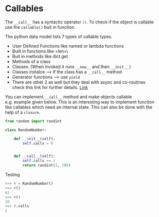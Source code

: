 # Callables

The `__call__` has a syntactic operator `()`. To check if the object is
callable use the `callable()` buit in function.

The python data model lists 7 types of callable types.

-   User Defined Functions like named or lambda functions
-   Built in functions like =len=\
-   Buit in methods like dict.get
-   Methods of a class
-   Classes. (When invoked it runs `__new__` and then `__init__` )
-   Classes instalce --\> If the class has a `__call__` method
-   Generator functions --\> use `yield`
-   There are other 2 as well but they deal with async and co-routines
    check this link for further details.
    [Link](https://docs.python.org/3/reference/datamodel.html)

You can implement `__call__` method and make objects callable
e.g. example given below. This is an interesting way to implement
function like callables which need an internal state. This can also be
done with the help of a `closure`.

```python
from random import randint

class RandomNumber:

    def __init__(self):
        self.calls = 0


    def __call__(self):
        self.calls += 1
        return randint(1, 100)   
```

Testing

```python
>>> r = RandomNumber()
>>> r()
62
>>> r()
28
>>> r.calls
2
```